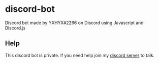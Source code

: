 # discord-bot
Discord bot made by YXHYX#2266 on Discord using Javascript and Discord.js


## Help
This discord bot is private. If you need help join my [discord server](https://discord.gg/ebqPrtE) to talk.
